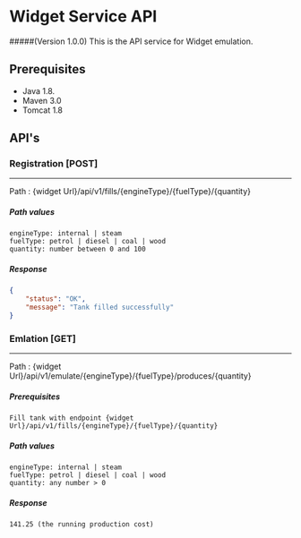 # Widget Service API

#####(Version 1.0.0)
This is the API service for Widget emulation. 

## Prerequisites

  - Java 1.8.
  - Maven 3.0
  - Tomcat 1.8


## API's


### Registration [POST]
-----------------------
Path : {widget Url}/api/v1/fills/{engineType}/{fuelType}/{quantity}

##### Path values

```
engineType: internal | steam
fuelType: petrol | diesel | coal | wood
quantity: number between 0 and 100
```


##### Response 
```json
{
    "status": "OK",
    "message": "Tank filled successfully"
}
```



### Emlation [GET]
-----------------------
Path : {widget Url}/api/v1/emulate/{engineType}/{fuelType}/produces/{quantity}

##### Prerequisites 

```
Fill tank with endpoint {widget Url}/api/v1/fills/{engineType}/{fuelType}/{quantity} 
```

##### Path values

```
engineType: internal | steam
fuelType: petrol | diesel | coal | wood
quantity: any number > 0
```

##### Response 
```
141.25 (the running production cost)
```

